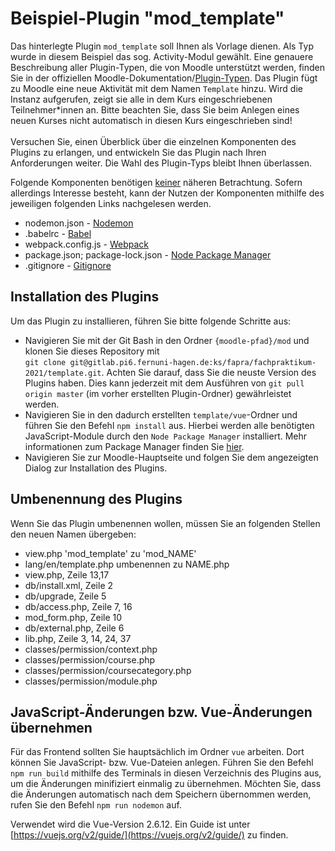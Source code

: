 # Beispiel-Plugin "mod_template"
Das hinterlegte Plugin `mod_template` soll Ihnen als Vorlage dienen. Als Typ wurde in diesem Beispiel das sog. Activity-Modul gewählt.
Eine genauere Beschreibung aller Plugin-Typen, die von Moodle unterstützt werden, finden Sie in der offiziellen Moodle-Dokumentation/[Plugin-Typen](https://docs.moodle.org/dev/Plugin_types).
Das Plugin fügt zu Moodle eine neue Aktivität mit dem Namen `Template` hinzu. Wird die Instanz aufgerufen, zeigt sie alle in dem Kurs eingeschriebenen Teilnehmer*innen an.
Bitte beachten Sie, dass Sie beim Anlegen eines neuen Kurses nicht automatisch in diesen Kurs eingeschrieben sind!
<br /><br />Versuchen Sie, einen Überblick über die einzelnen Komponenten des Plugins zu erlangen, und entwickeln Sie das Plugin nach Ihren Anforderungen weiter. Die Wahl des Plugin-Typs bleibt Ihnen überlassen.

Folgende Komponenten benötigen <ins>keiner</ins> näheren Betrachtung.
Sofern allerdings Interesse besteht, kann der Nutzen der Komponenten mithilfe des jeweiligen folgenden Links nachgelesen werden.
* nodemon.json - [Nodemon](https://www.npmjs.com/package/nodemon)
* .babelrc - [Babel](https://babeljs.io/)
* webpack.config.js - [Webpack](https://webpack.js.org/)
* package.json; package-lock.json - [Node Package Manager](https://www.npmjs.com/)
* .gitignore - [Gitignore](https://git-scm.com/docs/gitignore)

## Installation des Plugins
Um das Plugin zu installieren, führen Sie bitte folgende Schritte aus:
* Navigieren Sie mit der Git Bash in den Ordner `{moodle-pfad}/mod` und klonen Sie dieses Repository mit <br />`git clone git@gitlab.pi6.fernuni-hagen.de:ks/fapra/fachpraktikum-2021/template.git`.
Achten Sie darauf, dass Sie die neuste Version des Plugins haben. Dies kann jederzeit mit dem Ausführen von `git pull origin master` (im vorher erstellten Plugin-Ordner) gewährleistet werden.
* Navigieren Sie in den dadurch erstellten `template/vue`-Ordner und führen Sie den Befehl `npm install` aus. Hierbei werden alle benötigten JavaScript-Module durch den `Node Package Manager` installiert. Mehr informationen zum Package Manager finden Sie [hier](https://www.npmjs.com/).
* Navigieren Sie zur Moodle-Hauptseite und folgen Sie dem angezeigten Dialog zur Installation des Plugins.

## Umbenennung des Plugins
Wenn Sie das Plugin umbenennen wollen, müssen Sie an folgenden Stellen den neuen Namen übergeben:
* view.php 'mod_template' zu 'mod_NAME'
* lang/en/template.php umbenennen zu NAME.php
* view.php, Zeile 13,17
* db/install.xml, Zeile 2
* db/upgrade, Zeile 5
* db/access.php, Zeile 7, 16
* mod_form.php, Zeile 10
* db/external.php, Zeile 6
* lib.php, Zeile 3, 14, 24, 37
* classes/permission/context.php
* classes/permission/course.php
* classes/permission/coursecategory.php
* classes/permission/module.php

## JavaScript-Änderungen bzw. Vue-Änderungen übernehmen
Für das Frontend sollten Sie hauptsächlich im Ordner `vue` arbeiten. Dort können Sie JavaScript- bzw. Vue-Dateien anlegen.
Führen Sie den Befehl `npm run build` mithilfe des Terminals in diesen Verzeichnis des Plugins aus, um die Änderungen minifiziert einmalig zu übernehmen. 
Möchten Sie, dass die Änderungen automatisch nach dem Speichern übernommen werden, rufen Sie den Befehl `npm run nodemon` auf.

Verwendet wird die Vue-Version 2.6.12. Ein Guide ist unter [https://vuejs.org/v2/guide/](https://vuejs.org/v2/guide/) zu finden.